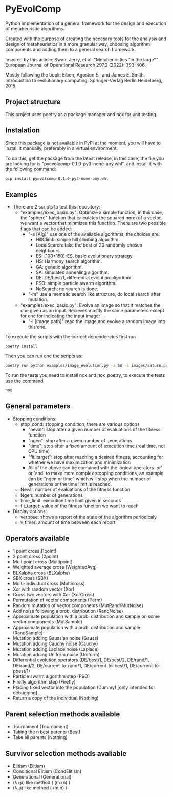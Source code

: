 # PyEvolComp
Python implementation of a general framework for the design and execution of metaheuristic algorithms.

Created with the purpose of creating the necesary tools for the analysis and design of metaheuristics
in a more granular way, choosing algorithm components and adding them to a general search framework.

Inspired by this article: 
    Swan, Jerry, et al. "Metaheuristics “in the large”." European Journal of Operational Research 297.2 (2022): 393-406.
   
Mostly following the book: 
    Eiben, Agoston E., and James E. Smith. Introduction to evolutionary computing. Springer-Verlag Berlin Heidelberg, 2015.

## Project structure
This project uses poetry as a package manager and nox for unit testing.

## Instalation

Since this package is not available in PyPi at the moment, you will have to install it manually, preferably in a virtual environment.

To do this, get the package from the latest release, in this case, the file you are looking for is "pyevolcomp-0.1.0-py3-none-any.whl". and install it with the following command:

```bash
pip install pyevolcomp-0.1.0-py3-none-any.whl
```

## Examples
- There are 2 scripts to test this repository:
    - "examples/exec_basic.py": Optimize a simple function, in this case, the "sphere" function that calculates the squared norm of a vector, we want a vector that minmizes this function. There are two possible flags that can be added:
        - "-a \[Alg\]" use one of the available algorithms, the choices are:
            - HillClimb: simple hill climbing algorithm.
            - LocalSearch: take the best of 20 randomly chosen neighbours.
            - ES: (100+150)-ES, basic evolutionary strategy.
            - HS: Harmony search algorithm.
            - GA: genetic algorithm.
            - SA: simulated annealing algorithm.
            - DE: DE/best/1, differential evolution algorithm.
            - PSO: simple particle swarm algorithm.
            - NoSearch: no search is done.
        - "-m" use a memetic search like structure, do local search after mutation.
    - "examples/exec_basic.py": Evolve an image so that it matches the one given as an input. Recieves mostly the same parameters except for one for indicating the input image:
        - "-i \[Image path\]" read the image and evolve a random image into this one.

To execute the scripts with the correct dependencies first run

```bash
poetry install
```

Then you can run one the scripts as:

```bash
poetry run python examples/image_evolution.py -a SA -i images/saturn.png
```

To run the tests you need to install nox and nox_poetry, to execute the tests use the command

```bash
nox
```


## General parameters
- Stopping conditions:
    - stop_cond: stopping condition, there are various options
        - "neval": stop after a given number of evaluations of the fitness function
        - "ngen": stop after a given number of generations
        - "time": stop after a fixed amount of execution time (real time, not CPU time)
        - "fit_target": stop after reaching a desired fitness, accounting for whether we have maximization and minimization
        - All of the above can be combined with the logical operators 'or' or 'and' to make more complex stopping conditions,
        an example can be "ngen or time" which will stop when the number of generations or the time limit is reached.
    - Neval: number of evaluations of the fitness function
    - Ngen: number of generations
    - time_limit: execution time limit given in seconds
    - fit_target: value of the fitness function we want to reach
- Display options:
    - verbose: shows a report of the state of the algorithm periodicaly
    - v_timer: amount of time between each report

## Operators available
- 1 point cross (1point)
- 2 point cross (2point)
- Multipoint cross (Multipoint)
- Weighted average cross (WeightedAvg)
- BLXalpha cross (BLXalpha)
- SBX cross (SBX)
- Multi-individual cross (Multicross)
- Xor with random vector (Xor)
- Cross two vectors with Xor (XorCross)
- Permutation of vector components (Perm)
- Random mutation of vector components (MutRand/MutNoise)
- Add noise following a prob. distribution (RandNoise)
- Approximate population with a prob. distribution and sample on some vector components (MutSample)
- Approximate population with a prob. distribution and sample (RandSample)
- Mutation adding Gaussian noise (Gauss)
- Mutation adding Cauchy noise (Cauchy)
- Mutation adding Laplace noise (Laplace)
- Mutation adding Uniform noise (Uniform)
- Differential evolution operators (DE/best/1, DE/best/2, DE/rand/1, DE/rand/2, DE/current-to-rand/1, DE/current-to-best/1, DE/current-to-pbest/1)
- Particle swarm algorithm step (PSO)
- Firefly algorithm step (Firefly)
- Placing fixed vector into the population (Dummy) [only intended for debugging]
- Return a copy of the individual (Nothing) 

## Parent selection methods available
- Tournament (Tournament)
- Taking the n best parents (Best)
- Take all parents (Nothing)

## Survivor selection methods avaliable
- Elitism (Elitism)
- Conditional Elitism (CondElitism)
- Generational (Generational)
- (λ+μ) like method ( (m+n) )
- (λ,μ) like method ( (m,n) )




